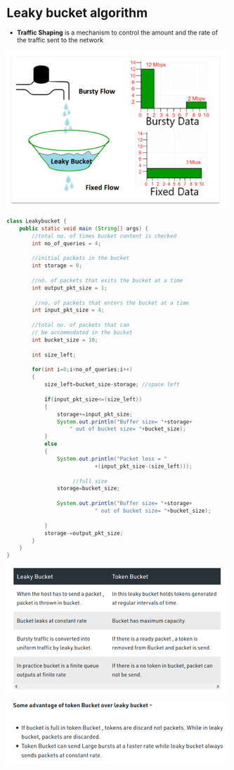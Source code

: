 # Leaky bucket algorithm

* **Traffic Shaping** is a mechanism to control the amount and the rate of the traffic sent to the network

![](../.gitbook/assets/image%20%282%29.png)

```java
class Leakybucket {
    public static void main (String[] args) {
        //total no. of times bucket content is checked
        int no_of_queries = 4;
        
        //initial packets in the bucket
        int storage = 0;
        
        //no. of packets that exits the bucket at a time
        int output_pkt_size = 1;
        
         //no. of packets that enters the bucket at a time       
        int input_pkt_size = 4;
        
        //total no. of packets that can
        // be accommodated in the bucket        
        int bucket_size = 10;
        
        int size_left;
         
        for(int i=0;i<no_of_queries;i++)
        {
            size_left=bucket_size-storage; //space left
             
            if(input_pkt_size<=(size_left))        
            {
                storage+=input_pkt_size;
                System.out.println("Buffer size= "+storage+
                    " out of bucket size= "+bucket_size);
            }
            else
            {
                System.out.println("Packet loss = "
                            +(input_pkt_size-(size_left)));
                             
                     //full size      
                storage=bucket_size;
                 
                System.out.println("Buffer size= "+storage+
                            " out of bucket size= "+bucket_size);
                 
            }
            storage-=output_pkt_size;
        }
    }
}
```

![](../.gitbook/assets/image%20%285%29.png)

![](../.gitbook/assets/image%20%2813%29.png)

